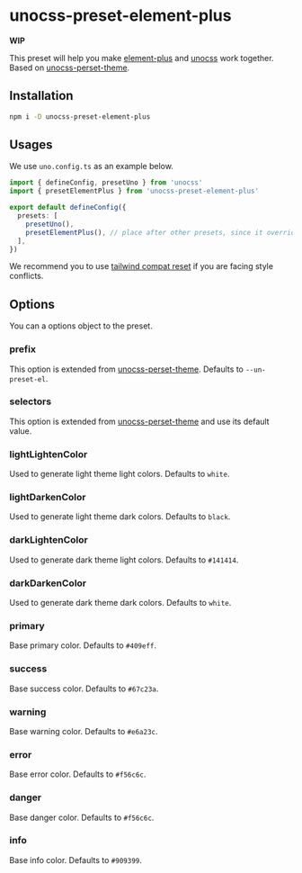 # unocss-preset-element-plus

**WIP**

This preset will help you make [element-plus](https://element-plus.org/) and [unocss](https://unocss.dev/) work together. Based on [unocss-perset-theme](https://github.com/Dunqing/unocss-preset-theme).

## Installation

```bash
npm i -D unocss-preset-element-plus
```

## Usages

We use `uno.config.ts` as an example below.

```ts
import { defineConfig, presetUno } from 'unocss'
import { presetElementPlus } from 'unocss-preset-element-plus'

export default defineConfig({
  presets: [
    presetUno(),
    presetElementPlus(), // place after other presets, since it overrides some values by default
  ],
})
```

We recommend you to use [tailwind compat reset](https://unocss.dev/guide/style-reset#tailwind-compat) if you are facing style conflicts.

## Options

You can a options object to the preset.

### prefix

This option is extended from [unocss-perset-theme](https://github.com/Dunqing/unocss-preset-theme). Defaults to `--un-preset-el`.

### selectors

This option is extended from [unocss-perset-theme](https://github.com/Dunqing/unocss-preset-theme) and use its default value.

### lightLightenColor

Used to generate light theme light colors. Defaults to `white`.

### lightDarkenColor

Used to generate light theme dark colors. Defaults to `black`.

### darkLightenColor

Used to generate dark theme light colors. Defaults to `#141414`.

### darkDarkenColor

Used to generate dark theme dark colors. Defaults to `white`.

### primary

Base primary color. Defaults to `#409eff`.

### success

Base success color. Defaults to `#67c23a`.

### warning

Base warning color. Defaults to `#e6a23c`.

### error

Base error color. Defaults to `#f56c6c`.

### danger

Base danger color. Defaults to `#f56c6c`.

### info

Base info color. Defaults to `#909399`.
